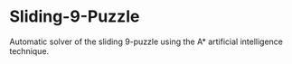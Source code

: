 Sliding-9-Puzzle
================

Automatic solver of the sliding 9-puzzle using the A* artificial intelligence technique.
